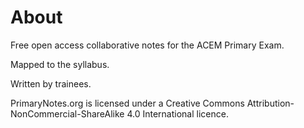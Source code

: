 # About

Free open access collaborative notes for the ACEM Primary Exam. 

Mapped to the syllabus. 

Written by trainees. 













PrimaryNotes.org is licensed under a Creative Commons Attribution-NonCommercial-ShareAlike 4.0 International licence. 

